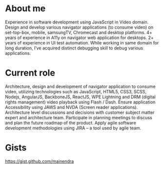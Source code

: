 # About me

Experience in software development using JavaScript in Video domain. Design and develop various navigator applications (to consume video) on set-top-box, mobile, samsungTV, Chromecast and desktop platforms. 4+ years of experience in A11y on navigator web application for desktops. 2+ years of experience in UI test automation. While working in same domain for long duration, I’ve acquired distinct debugging skill to debug various applications.

# Current role

Architecture, design and development of navigator application to consume video, utilizing technologies such as JavaScript, HTML5, CSS3, SCSS, Nodejs, AngularJS, BackboneJS, ReactJS, WPE Lightning and DRM (digital rights management) video playback using Flash / Dash. Ensure application Accessibility using JAWS and NVDA (Screen reader applications).
Architecture level discussions and decisions with customer subject matter expert and architecture team.
Participate in planning meetings to discuss and plan the future roadmap of the product. Apply agile software development methodologies using JIRA – a tool used by agile team.

# Gists

https://gist.github.com/mainendra

<!--
**mainendra/mainendra** is a ✨ _special_ ✨ repository because its `README.md` (this file) appears on your GitHub profile.

Here are some ideas to get you started:

- 🔭 I’m currently working on ...
- 🌱 I’m currently learning ...
- 👯 I’m looking to collaborate on ...
- 🤔 I’m looking for help with ...
- 💬 Ask me about ...
- 📫 How to reach me: ...
- 😄 Pronouns: ...
- ⚡ Fun fact: ...
-->

